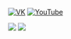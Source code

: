 [![VK](https://img.shields.io/badge/-VKontakte-0072b1?style=for-the-badge&logo=Vk&logoColor=white&link=https://vk.com/aunmag)](https://vk.com/aunmag)
[![YouTube](https://img.shields.io/badge/-YouTube-c14438?style=for-the-badge&logo=YouTube&logoColor=white&link=https://youtube.com/user/aunmag)](https://youtube.com/user/aunmag)

<img src="https://github-readme-stats.vercel.app/api?username=aunmag&show_icons=true&theme=gotham&include_all_commits=true">
<img src="https://github-readme-stats.vercel.app/api/top-langs/?username=aunmag&layout=default&theme=gotham">
